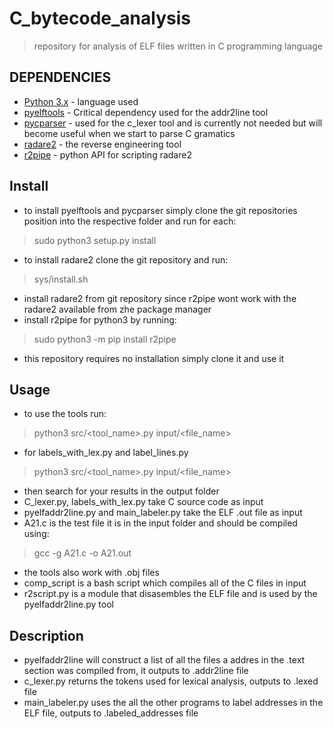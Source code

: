 # C_bytecode_analysis
>repository for analysis of ELF files written in C programming language

## DEPENDENCIES
- [Python 3.x](https://www.python.org/) - language used
- [pyelftools](https://github.com/eliben/pyelftools) - Critical dependency used for the addr2line tool
- [pycparser](https://github.com/eliben/pycparser) - used for the c_lexer tool and is currently not needed but will become useful when we start to parse C gramatics
- [radare2](https://github.com/radare/radare2) - the reverse engineering tool 
- [r2pipe](https://github.com/radare/radare2-r2pipe/tree/master/python) - python API for scripting radare2

## Install
- to install pyelftools and pycparser simply clone the git repositories position into the respective folder and run for each:
> sudo python3 setup.py install
- to install radare2 clone the git repository and run:
> sys/install.sh 
- install radare2 from git repository since r2pipe wont work with the radare2 available from zhe package manager
- install r2pipe for python3 by running:
> sudo python3 -m pip install r2pipe
- this repository requires no installation simply clone it and use it

## Usage
- to use the tools run:
> python3 src/<tool_name>.py input/<file_name>
- for labels_with_lex.py and label_lines.py
> python3 src/<tool_name>.py input/<file_name> <source of code folder>
- then search for your results in the output folder
- C_lexer.py, labels_with_lex.py take C source code as input
- pyelfaddr2line.py and main_labeler.py take the ELF .out file as input
- A21.c is the test file it is in the input folder and should be compiled using:
> gcc -g A21.c -o A21.out
- the tools also work with .obj files
- comp_script is a bash script which compiles all of the C files in input
- r2script.py is a module that disasembles the ELF file and is used by the pyelfaddr2line.py tool

## Description
- pyelfaddr2line will construct a list of all the files a addres in the .text section was compiled from, it outputs to .addr2line file
- c_lexer.py returns the tokens used for lexical analysis, outputs to .lexed file
- main_labeler.py uses the all the other programs to label addresses in the ELF file, outputs to .labeled_addresses file

